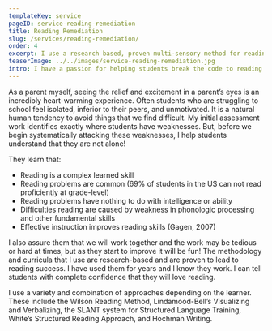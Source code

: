 ```yaml
---
templateKey: service
pageID: service-reading-remediation
title: Reading Remediation
slug: /services/reading-remediation/
order: 4
excerpt: I use a research based, proven multi-sensory method for reading remediation. It generally begins to help struggling readers very quickly.
teaserImage: ../../images/service-reading-remediation.jpg
intro: I have a passion for helping students break the code to reading. There is nothing so fulfilling as that moment when a child who has struggled with reading finally has the light bulb go on.
---
```


As a parent myself, seeing the relief and excitement in a parent’s eyes is an incredibly heart-warming experience. Often students who are struggling to school feel isolated, inferior to their peers, and unmotivated. It is a natural human tendency to avoid things that we find difficult. My initial assessment work identifies exactly where students have weaknesses. But, before we begin systematically attacking these weaknesses, I help students understand that they are not alone!

They learn that:
- Reading is a complex learned skill
- Reading problems are common (69% of students in the US can not read proficiently at grade-level)
- Reading problems have nothing to do with intelligence or ability
- Difficulties reading are caused by weakness in phonologic processing and other fundamental skills
- Effective instruction improves reading skills
(Gagen, 2007)

I also assure them that we will work together and the work may be tedious or hard at times, but as they start to improve it will be fun! The methodology and curricula that I use are research-based and are proven to lead to reading success. I have used them for years and I know they work. I can tell students with complete confidence that they will love reading.

I use a variety and combination of approaches depending on the learner. These include the Wilson Reading Method, Lindamood-Bell’s Visualizing and Verbalizing, the SLANT system for Structured Language Training, White’s Structured Reading Approach, and Hochman Writing.
